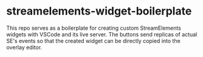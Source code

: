 # streamelements-widget-boilerplate

This repo serves as a boilerplate for creating custom StreamElements widgets with VSCode and its live server. The buttons send replicas of actual SE's events so that the created widget can be directly copied into the overlay editor.
